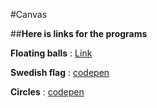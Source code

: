 #Canvas 

##**Here is links for the programs**

**Floating balls** : [Link](http://floatingballs.tobiasjohansson.website/)


**Swedish flag** : [codepen](http://codepen.io/anon/pen/YPpbEG)


**Circles** : [codepen](http://codepen.io/anon/pen/VYmOMj)









